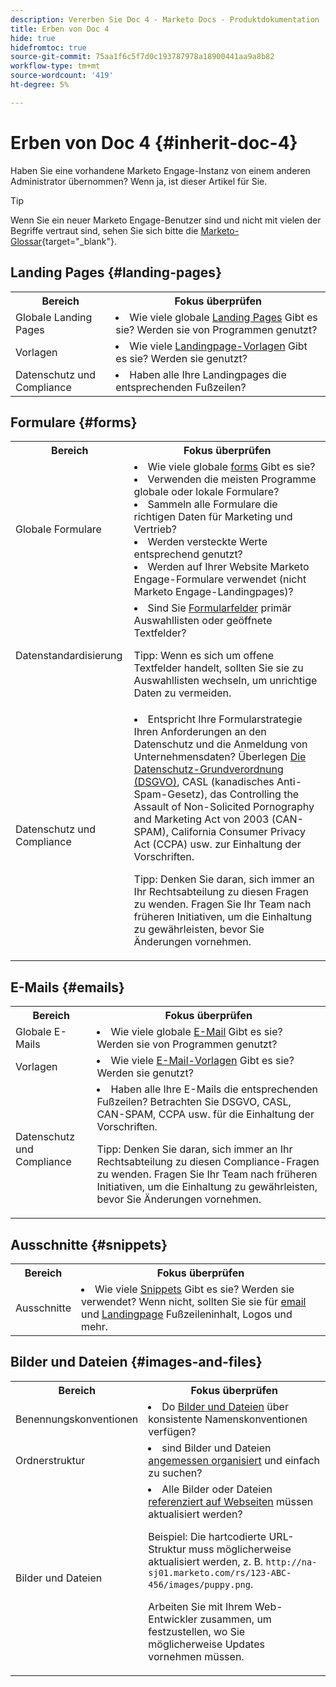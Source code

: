 ```yaml
---
description: Vererben Sie Doc 4 - Marketo Docs - Produktdokumentation
title: Erben von Doc 4
hide: true
hidefromtoc: true
source-git-commit: 75aa1f6c5f7d0c193787978a18900441aa9a8b82
workflow-type: tm+mt
source-wordcount: '419'
ht-degree: 5%

---
```


# Erben von Doc 4 {#inherit-doc-4}

Haben Sie eine vorhandene Marketo Engage-Instanz von einem anderen Administrator übernommen? Wenn ja, ist dieser Artikel für Sie.

>[!TIP]
>
>Wenn Sie ein neuer Marketo Engage-Benutzer sind und nicht mit vielen der Begriffe vertraut sind, sehen Sie sich bitte die [Marketo-Glossar](/help/marketo/getting-started/marketo-glossary.md){target="_blank"}.

## Landing Pages {#landing-pages}

<table style="table-layout:auto"> 
 <tbody> 
  <tr> 
   <th>Bereich</th> 
   <th>Fokus überprüfen</th>
  </tr> 
  <tr> 
   <td>Globale Landing Pages</td> 
   <td><li>Wie viele globale <a href="/help/marketo/product-docs/demand-generation/landing-pages/understanding-landing-pages/understanding-free-form-vs-guided-landing-pages.md" target="_blank">Landing Pages</a> Gibt es sie? Werden sie von Programmen genutzt?</li></td>
  </tr>
  <tr> 
   <td>Vorlagen</td> 
   <td><li>Wie viele <a href="/help/marketo/product-docs/demand-generation/landing-pages/landing-page-templates/create-a-free-form-landing-page-template.md" target="_blank">Landingpage-Vorlagen</a> Gibt es sie? Werden sie genutzt?</li></td>
  </tr>
  <tr> 
   <td>Datenschutz und Compliance</td> 
   <td><li>Haben alle Ihre Landingpages die entsprechenden Fußzeilen?</li></td>
  </tr>
 </tbody> 
</table>

## Formulare {#forms}

<table style="table-layout:auto"> 
 <tbody> 
  <tr> 
   <th>Bereich</th> 
   <th>Fokus überprüfen</th>
  </tr> 
  <tr> 
   <td>Globale Formulare</td> 
   <td><li>Wie viele globale <a href="/help/marketo/product-docs/demand-generation/forms/creating-a-form/create-a-form.md" target="_blank">forms</a> Gibt es sie?</li>
<li>Verwenden die meisten Programme globale oder lokale Formulare?</li>
<li>Sammeln alle Formulare die richtigen Daten für Marketing und Vertrieb?</li>
<li>Werden versteckte Werte entsprechend genutzt?</li>
<li>Werden auf Ihrer Website Marketo Engage-Formulare verwendet (nicht Marketo Engage-Landingpages)?</li></td>
  </tr>
  <tr> 
   <td>Datenstandardisierung</td> 
   <td><li>Sind Sie <a href="/help/marketo/product-docs/demand-generation/forms/form-fields/add-a-fieldset-to-a-form.md" target="_blank">Formularfelder</a> primär Auswahllisten oder geöffnete Textfelder?</li>
<p>Tipp: Wenn es sich um offene Textfelder handelt, sollten Sie sie zu Auswahllisten wechseln, um unrichtige Daten zu vermeiden.</td>
  </tr>
  <tr> 
   <td>Datenschutz und Compliance</td> 
   <td><li>Entspricht Ihre Formularstrategie Ihren Anforderungen an den Datenschutz und die Anmeldung von Unternehmensdaten? Überlegen <a href="https://business.adobe.com/resources/ebooks/the-gdpr-and-the-marketer.html" target="_blank">Die Datenschutz-Grundverordnung (DSGVO)</a>, CASL (kanadisches Anti-Spam-Gesetz), das Controlling the Assault of Non-Solicited Pornography and Marketing Act von 2003 (CAN-SPAM), California Consumer Privacy Act (CCPA) usw. zur Einhaltung der Vorschriften.</li>
<p>Tipp: Denken Sie daran, sich immer an Ihr Rechtsabteilung zu diesen Fragen zu wenden. Fragen Sie Ihr Team nach früheren Initiativen, um die Einhaltung zu gewährleisten, bevor Sie Änderungen vornehmen.</td>
  </tr>
 </tbody> 
</table>

## E-Mails {#emails}

<table style="table-layout:auto"> 
 <tbody> 
  <tr> 
   <th>Bereich</th> 
   <th>Fokus überprüfen</th>
  </tr> 
  <tr> 
   <td>Globale E-Mails</td> 
   <td><li>Wie viele globale <a href="/help/marketo/product-docs/email-marketing/general/creating-an-email/create-an-email.md" target="_blank">E-Mail</a> Gibt es sie? Werden sie von Programmen genutzt?</li></td>
  </tr>
  <tr> 
   <td>Vorlagen</td> 
   <td><li>Wie viele <a href="/help/marketo/product-docs/email-marketing/general/email-editor-2/create-an-email-template.md" target="_blank">E-Mail-Vorlagen</a> Gibt es sie? Werden sie genutzt?</li></td>
  </tr>
  <tr> 
   <td>Datenschutz und Compliance</td> 
   <td><li>Haben alle Ihre E-Mails die entsprechenden Fußzeilen? Betrachten Sie DSGVO, CASL, CAN-SPAM, CCPA usw. für die Einhaltung der Vorschriften.</li>
<p>Tipp: Denken Sie daran, sich immer an Ihr Rechtsabteilung zu diesen Compliance-Fragen zu wenden. Fragen Sie Ihr Team nach früheren Initiativen, um die Einhaltung zu gewährleisten, bevor Sie Änderungen vornehmen.</td>
  </tr>
 </tbody> 
</table>

## Ausschnitte {#snippets}

<table style="table-layout:auto"> 
 <tbody> 
  <tr> 
   <th>Bereich</th> 
   <th>Fokus überprüfen</th>
  </tr> 
  <tr> 
   <td>Ausschnitte</td> 
   <td><li>Wie viele <a href="/help/marketo/product-docs/personalization/segmentation-and-snippets/snippets/create-a-snippet.md" target="_blank">Snippets</a> Gibt es sie? Werden sie verwendet? Wenn nicht, sollten Sie sie für <a href="/help/marketo/product-docs/email-marketing/general/functions-in-the-editor/add-a-snippet-to-an-email.md" target="_blank">email</a> und <a href="/help/marketo/product-docs/demand-generation/landing-pages/personalizing-landing-pages/add-a-snippet-to-a-landing-page.md" target="_blank">Landingpage</a> Fußzeileninhalt, Logos und mehr.</li></td>
  </tr>
 </tbody> 
</table>

## Bilder und Dateien {#images-and-files}

<table style="table-layout:auto"> 
 <tbody> 
  <tr> 
   <th>Bereich</th> 
   <th>Fokus überprüfen</th>
  </tr> 
  <tr> 
   <td>Benennungskonventionen</td> 
   <td><li>Do <a href="/help/marketo/product-docs/demand-generation/images-and-files/add-images-and-files-to-marketo.md" target="_blank">Bilder und Dateien</a> über konsistente Namenskonventionen verfügen?</li></td>
  </tr>
  <tr> 
   <td>Ordnerstruktur</td> 
   <td><li>sind Bilder und Dateien <a href="/help/marketo/product-docs/demand-generation/images-and-files/organize-your-images-and-files-using-folders.md" target="_blank">angemessen organisiert</a> und einfach zu suchen?</li></td>
  </tr>
  <tr> 
   <td>Bilder und Dateien</td> 
   <td><li>Alle Bilder oder Dateien <a href="/help/marketo/product-docs/demand-generation/images-and-files/find-the-url-of-an-uploaded-image-or-file.md" target="_blank">referenziert auf Webseiten</a> müssen aktualisiert werden? 
   <p>Beispiel: Die hartcodierte URL-Struktur muss möglicherweise aktualisiert werden, z. B. <code>http://na-sj01.marketo.com/rs/123-ABC-456/images/puppy.png</code>. 
   <p>Arbeiten Sie mit Ihrem Web-Entwickler zusammen, um festzustellen, wo Sie möglicherweise Updates vornehmen müssen.</li></td>
  </tr>
 </tbody> 
</table>
